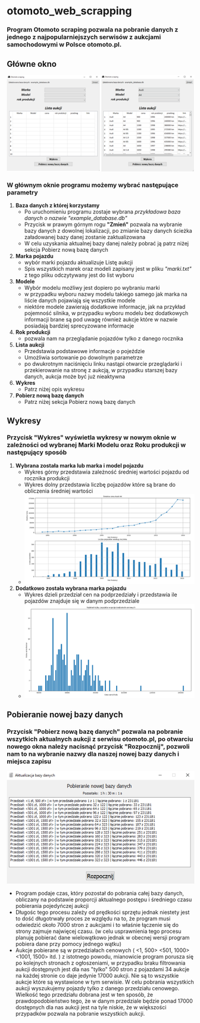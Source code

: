 # otomoto_web_scrapping

### Program Otomoto scraping pozwala na pobranie danych z jednego z najpopularniejszych serwisów z aukcjami samochodowymi w Polsce otomoto.pl. 

## Główne okno

![GitHub Logo](/screenshots/MainWindow2.png)

### W głównym oknie programu możemy wybrać następujące parametry
1. **Baza danych z której korzystamy**
   * Po uruchomieniu programu zostaje wybrana *przykładowa baza danych o nazwie "example_database.db"*
   * Przycisk w prawym górnym rogu **"Zmień"** pozwala na wybranie bazy danych z dowolnej lokalizacji, po zmianie bazy danych ścieżka załadowanej bazy danej zostanie zaktualizowana
   * W celu uzyskania aktualnej bazy danej należy pobrać ją patrz niżej sekcja Pobierz nową bazę danych
1. **Marka pojazdu**
   * wybór marki pojazdu aktualizuje Listę aukcji
   * Spis wszystkich marek oraz modeli zapisany jest w pliku *"marki.txt"* z tego pliku odczytywany jest do list wyboru
1. **Modele**
   * Wybór modelu możliwy jest dopiero po wybraniu marki
   * w przypadku wyboru nazwy modelu takiego samego jak marka na liście danych pojawiają się wszystkie modele
   * niektóre modele zawierają dodatkowe informacje, jak na przykład pojemność silnika, w przypadku wyboru modelu bez dodatkowych informacji brane są pod uwagę również aukcje które w nazwie posiadają bardziej sprecyzowane informacje
1. **Rok produkcji**
   * pozwala nam na przeglądanie pojazdów tylko z danego rocznika
1. **Lista aukcji**
   * Przedstawia podstawowe informacje o pojeździe
   * Umożliwia sortowanie po dowolnym parametrze
   * po dwukrotnym naciśnięciu linku nastąpi otwarcie przeglądarki i przekierowanie na stronę z aukcją, w przypadku starszej bazy danych, aukcja może być już nieaktywna
1. **Wykres**
   * Patrz niżej opis wykresu
1. **Pobierz nową bazę danych**
   * Patrz niżej sekcja Pobierz nową bazę danych
   
## Wykresy 

### Przycisk "Wykres" wyświetla wykresy w nowym oknie w zależności od wybranej Marki Modelu oraz Roku produkcji w  następujący sposób
 
1. **Wybrana została marka lub marka i model pojazdu**
   * Wykres górny przedstawia zależność średniej wartości pojazdu od rocznika produkcji
   * Wykres dolny przedstawia liczbę pojazdów które są brane do obliczenia średniej wartości
   * ![GitHub Logo](/screenshots/Graph1.png)
1. **Dodatkowo została wybrana marka pojazdu**
   * Wykres dzieli przedział cen na podprzedziały i przedstawia ile pojazdów znajduje się w danym podprzedziale 
   * ![GitHub Logo](/screenshots/Graph2.png)
   
## Pobieranie nowej bazy danych

### Przycisk "Pobierz nową bazę danych" pozwala na pobranie wszytkich aktualnych aukcji z serwisu otomoto.pl, po otwarciu nowego okna należy nacisnąć przycisk "Rozpocznij", pozwoli nam to na wybranie nazwy dla naszej nowej bazy danych i miejsca zapisu

![GitHub Logo](/screenshots/scrappingWindow.png)

* Program podaje czas, który pozostał do pobrania całej bazy danych, obliczany na podstawie proporcji aktualnego postępu i średniego czasu pobierania pojedyńczej aukcji
* Długośc tego procesu zależy od prędkości sprzętu jednak niestety jest to dość długotrwały proces ze względu na to, że program musi odwiedzić około 7000 stron z aukcjami i to właśnie łączenie się do strony zajmuje najwięcej czasu. (w celu usprawnienia tego procesu planuję pobierać dane wielowątkowo jednak w obecnej wersji program pobiera dane przy pomocy jednego wątku)
* Aukcje pobierane są w przedziałach cenowych ( <1, 500> <501, 1000> <1001, 1500> itd. ) z istotnego powodu, mianowicie program porusza się po kolejnych stronach z ogłoszeniami, w przypadku braku filtrowania aukcji dostępnych jest dla nas "tylko" 500 stron z pojazdami 34 aukcje na każdej stronie co daje jedynie 17000 aukcji. Nie są to wszystkie aukcje które są wystawione w tym serwisie. W celu pobrania wszystkich aukcji wyszukujemy pojazdy tylko z danego przedziału cenowego. Wielkość tego przedziału dobrana jest w ten sposób, że prawdopodobieństwo tego, że w danym przedziale będzie ponad 17000 dostępnych dla nas aukcji jest na tyle niskie, że w większości przypadków pozwala na pobranie wszystkich aukcji.






